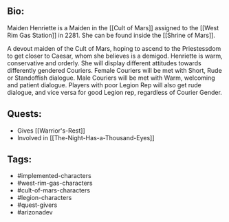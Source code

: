 ## Bio:

Maiden Henriette is a Maiden in the [[Cult of Mars]] assigned to the [[West Rim Gas Station]] in 2281. She can be found inside the [[Shrine of Mars]]. 

A devout maiden of the Cult of Mars, hoping to ascend to the Priestessdom to get closer to Caesar, whom she believes is a demigod. Henriette is warm, conservative and orderly. She will display different attitudes towards differently gendered Couriers. Female Couriers will be met with Short, Rude or Standoffish dialogue. Male Couriers will be met with Warm, welcoming and patient dialogue. Players with poor Legion Rep will also get rude dialogue, and vice versa for good Legion rep, regardless of Courier Gender.

## Quests:

- Gives [[Warrior's-Rest]]
- Involved in [[The-Night-Has-a-Thousand-Eyes]]

## Tags:

- #implemented-characters
- #west-rim-gas-characters
- #cult-of-mars-characters
- #legion-characters
- #quest-givers
- #arizonadev